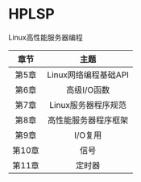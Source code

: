 # HPLSP


Linux高性能服务器编程

|   章节    |   主题    |
|:--------:|:---------:|
|   第5章   |   Linux网络编程基础API  |
|   第6章   |   高级I/O函数 |
|   第7章   |   Linux服务器程序规范 |
|   第8章   |   高性能服务器程序框架    |
|   第9章   |   I/O复用 |
|   第10章  |   信号    |
|   第11章  |   定时器  |